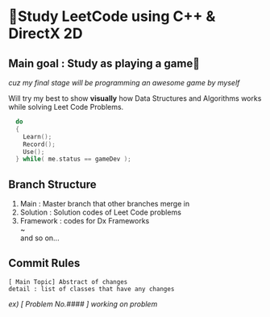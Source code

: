 # 🦾Study LeetCode using C++ & DirectX 2D

## Main goal : Study as playing a game🚀

*cuz my final stage will be programming an awesome game by myself*  

Will try my best to show **visually** how Data Structures and Algorithms works while solving Leet Code Problems.  

```cpp
  do
  {
    Learn();
    Record();
    Use();
  } while( me.status == gameDev );
```

## Branch Structure

01. Main : Master branch that other branches merge in
02. Solution : Solution codes of Leet Code problems
03. Framework : codes for Dx Frameworks  
~  
and so on...

## Commit Rules

```
[ Main Topic] Abstract of changes
detail : list of classes that have any changes
```
*ex) [ Problem No.#### ] working on problem*

